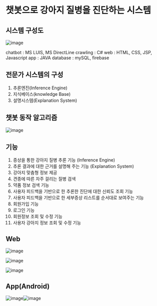 # 챗봇으로 강아지 질병을 진단하는 시스템
## 시스템 구성도

![image](https://user-images.githubusercontent.com/32058390/161827585-07c6a2c8-0cfd-4b30-a797-67719579b618.png)

chatbot : MS LUIS, MS DirectLine
crawling : C#
web : HTML, CSS, JSP, Javascript
app : JAVA
database : mySQL, firebase


## 전문가 시스템의 구성
1. 추론엔진(Inference Engine)
2. 지식베이스(knowledge Base)
3. 설명시스템(Explanation System)

## 챗봇 동작 알고리즘
![image](https://user-images.githubusercontent.com/32058390/161625151-bcc20ca4-cd5a-4358-9f90-f30f078e9cbd.png)

## 기능
1) 증상을 통한 강아지 질병 추론 기능 (Inference Engine)
2) 추론 결과에 대한 근거를 설명해 주는 기능 (Explanation System)
3) 강아지 맞춤형 정보 제공
4) 견종에 따른 자주 걸리는 질병 검색 
5) 약품 정보 검색 기능
6) 사용자 피드백을 기반으로 한 추론한 진단에 대한 신뢰도 조회 기능
7) 사용자 피드백을 기반으로 한 세부증상 리스트를 순서대로 보여주는 기능
8) 회원가입 기능
9) 로그인 기능
10) 회원정보 조회 및 수정 기능
11) 사용자 강아지 정보 조회 및 수정 기능


## Web

![image](https://user-images.githubusercontent.com/32058390/161827976-7eba8001-f6fd-411e-bed4-d1f7d9909d83.png)

![image](https://user-images.githubusercontent.com/32058390/161827988-a6361614-2eb7-4faf-894e-26578dc4f723.png)

![image](https://user-images.githubusercontent.com/32058390/161827997-e61c3a07-ff21-4ecd-afa0-17ee12e58732.png)


## App(Android)

![image](https://user-images.githubusercontent.com/32058390/161828007-ab511d2f-217d-4eb1-b333-bfdbd39466f3.png)![image](https://user-images.githubusercontent.com/32058390/161828018-d19f9822-864d-459c-a68f-eb428b9f6584.png)

